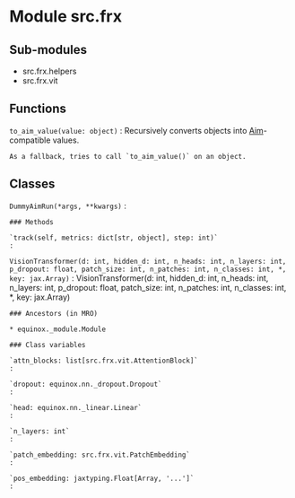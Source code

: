 Module src.frx
==============

Sub-modules
-----------
* src.frx.helpers
* src.frx.vit

Functions
---------

`to_aim_value(value: object)`
:   Recursively converts objects into [Aim](https://github.com/aimhubio/aim)-compatible values.
    
    As a fallback, tries to call `to_aim_value()` on an object.

Classes
-------

`DummyAimRun(*args, **kwargs)`
:   

    ### Methods

    `track(self, metrics: dict[str, object], step: int)`
    :

`VisionTransformer(d: int, hidden_d: int, n_heads: int, n_layers: int, p_dropout: float, patch_size: int, n_patches: int, n_classes: int, *, key: jax.Array)`
:   VisionTransformer(d: int, hidden_d: int, n_heads: int, n_layers: int, p_dropout: float, patch_size: int, n_patches: int, n_classes: int, *, key: jax.Array)

    ### Ancestors (in MRO)

    * equinox._module.Module

    ### Class variables

    `attn_blocks: list[src.frx.vit.AttentionBlock]`
    :

    `dropout: equinox.nn._dropout.Dropout`
    :

    `head: equinox.nn._linear.Linear`
    :

    `n_layers: int`
    :

    `patch_embedding: src.frx.vit.PatchEmbedding`
    :

    `pos_embedding: jaxtyping.Float[Array, '...']`
    :